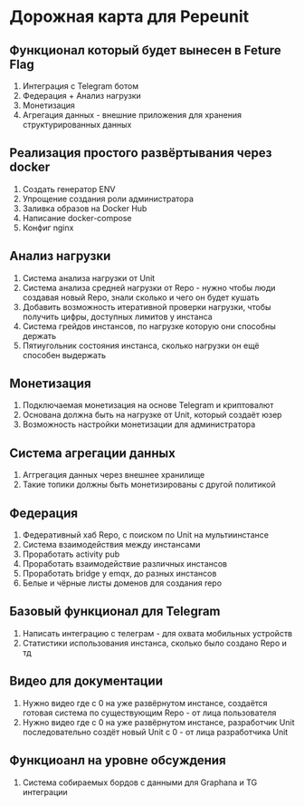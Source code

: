 # Дорожная карта для Pepeunit

## Функционал который будет вынесен в Feture Flag

1. Интеграция с Telegram ботом
1. Федерация + Анализ нагрузки
1. Монетизация
1. Агрегация данных - внешние приложения для хранения структурированных данных

## Реализация простого развёртывания через docker
1. Создать генератор ENV
2. Упрощение создания роли администратора
3. Заливка образов на Docker Hub
4. Написание docker-compose
5. Конфиг nginx

## Анализ нагрузки

1. Система анализа нагрузки от Unit
1. Система анализа средней нагрузки от Repo - нужно чтобы люди создавая новый Repo, знали сколько и чего он будет кушать
1. Добавить возможность итеративной проверки нагрузки, чтобы получить цифры, доступных лимитов у инстанса
1. Система грейдов инстансов, по нагрузке которую они способны держать
1. Пятиугольник состояния инстанса, сколько нагрузки он ещё способен выдержать

## Монетизация

1. Подключаемая монетизация на основе Telegram и криптовалют
1. Основана должна быть на нагрузке от Unit, который создаёт юзер
1. Возможность настройки монетизации для администратора

## Система агрегации данных

1. Аггрегация данных через внешнее хранилище
1. Такие топики должны быть монетизированы с другой политикой

## Федерация

1. Федеративный хаб Repo, c поиском по Unit на мультиинстансе
1. Система взаимодействия между инстансами
1. Проработать activity pub
1. Проработать взаимодействие различных инстансов
1. Проработать bridge y emqx, до разных инстансов
1. Белые и чёрные листы доменов для создания repo

## Базовый функционал для Telegram
1. Написать интеграцию с телеграм - для охвата мобильных устройств
1. Статистики использования инстанса, сколько было создано Repo и тд

## Видео для документации
1. Нужно видео где с 0 на уже развёрнутом инстансе, создаётся готовая система по существующим Repo - от лица пользователя
1. Нужно видео где с 0 на уже развёрнутом инстансе, разработчик Unit последовательно создёт новый Unit с 0 - от лица разработчика Unit

## Функциоанл на уровне обсуждения
1. Система собираемых бордов с данными для Graphana и TG интеграции
